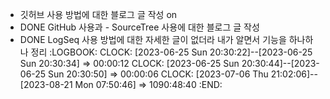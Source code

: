 - 깃허브 사용 방법에 대한 블로그 글 작성 on
- DONE GitHub 사용과 - SourceTree 사용에 대한 블로그 글 작성
- DONE LogSeq 사용 방법에 대한 자세한 글이 없더라 내가 알면서 기능을 하나하나 정리
  :LOGBOOK:
  CLOCK: [2023-06-25 Sun 20:30:22]--[2023-06-25 Sun 20:30:34] =>  00:00:12
  CLOCK: [2023-06-25 Sun 20:30:44]--[2023-06-25 Sun 20:30:50] =>  00:00:06
  CLOCK: [2023-07-06 Thu 21:02:06]--[2023-08-21 Mon 07:50:46] =>  1090:48:40
  :END: